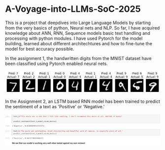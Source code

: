 # A-Voyage-into-LLMs-SoC-2025

This is a project that deepdives into Large Language Models by starting from the very basics of python, Neural nets and NLP. So far, I have acquired knowledge about ANN, RNN, Sequence models basic text handling and processing with python modules. I have used Pytorch for the model building, learned about different architechtures and how to fine-tune the model for best accuracy possible. 

In the assignment 1, the handwritten digits from the MNIST dataset have been classified using Pytorch enabled neural nets.


<p align="center">
  <img src="Images/MNIST Predictions.png" width="1500",height=1800/>
</p>




In the Assignment 2, an LSTM based RNN model has been trained to predict the sentiment of a text as 'Positive' or 'Negative.' 


<p align="center">
  <img src="Images/Sentiment Test.png" width="1500",height=1800/>
</p>


